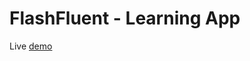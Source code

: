 FlashFluent - Learning App
============================

Live [demo](https://spaced-rep-marjef-client.herokuapp.com/)

